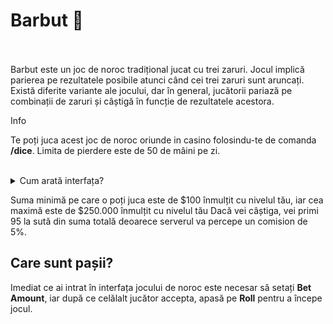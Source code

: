 
# Barbut 🎲
<br><br>
Barbut este un joc de noroc tradițional jucat cu trei zaruri. Jocul implică parierea pe rezultatele posibile atunci când cei trei zaruri sunt aruncați. Există diferite variante ale jocului, dar în general, jucătorii pariază pe combinații de zaruri și câștigă în funcție de rezultatele acestora.

<div class="danger-container">
    <p class="title">Info</p>
    <p class="description">Te poți juca acest joc de noroc oriunde in casino folosindu-te de comanda <b>/dice</b>.
Limita de pierdere este de 50 de mâini pe zi.
    </p>
</div>
<br>
<details class="details custom-block">
    <summary>Cum arată interfața?</summary>
    <p><img src="https://i.imgur.com/iHWqBgl.png"></p>
</details>

Suma minimă pe care o poți juca este de $100 înmulțit cu nivelul tău, iar cea maximă este de $250.000 înmulțit cu nivelul tău
Dacă vei câștiga, vei primi 95 la sută din suma totală deoarece serverul va percepe un comision de 5%.

## Care sunt pașii?
Imediat ce ai intrat în interfața jocului de noroc este necesar să setați **Bet Amount**, iar după ce celălalt jucător accepta, apasă pe **Roll** pentru a începe jocul.

